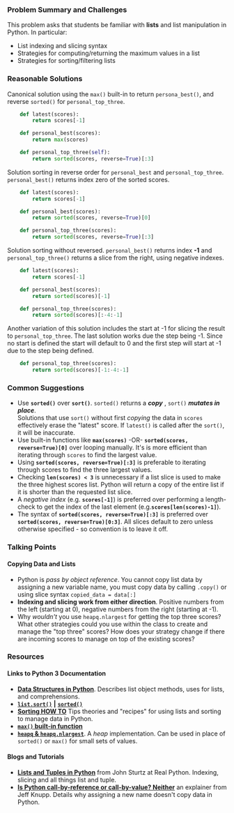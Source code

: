### Problem Summary and Challenges

This problem asks that students be familiar with **lists** and list manipulation in Python.  In particular:

-  List indexing and slicing syntax
-  Strategies for computing/returning the maximum values in a list
-  Strategies for sorting/filtering lists 

  
### Reasonable Solutions
Canonical solution using the `max()` built-in to return `persona_best()`, and reverse `sorted()` for `personal_top_three`.
```python
    def latest(scores):
        return scores[-1]

    def personal_best(scores):
        return max(scores)

    def personal_top_three(self):
        return sorted(scores, reverse=True)[:3]
```

Solution sorting  in reverse order for `personal_best` and `personal_top_three`.  `personal_best()` returns index zero of the sorted scores.
```python
    def latest(scores):
        return scores[-1]

    def personal_best(scores):
        return sorted(scores, reverse=True)[0]

    def personal_top_three(scores):
        return sorted(scores, reverse=True)[:3]
```
Solution sorting without reversed.  `personal_best()` returns index **-1** and `personal_top_three()` returns a slice from the right, using negative indexes.
```python
    def latest(scores):
        return scores[-1]

    def personal_best(scores):
        return sorted(scores)[-1]

    def personal_top_three(scores):
        return sorted(scores)[:-4:-1]
```
Another variation of this solution includes the start at -1 for slicing the result to `personal_top_three`. The last solution works due the step being -1. Since no start is defined the start will default to 0 and the first step will start at -1 due to the step being defined.
```python
    def personal_top_three(scores):
        return sorted(scores)[-1:-4:-1]
```

### Common Suggestions

- Use **`sorted()`** over **`sort()`**.   `sorted()` returns a _**copy**_ , `sort()` _**mutates in place**_.  
  Solutions that use `sort()` without first _copying_ the data in `scores`  effectively erase the "latest" score.  If `latest()` is called after the `sort()`, it will be inaccurate.
-  Use built-in functions like **`max(scores)`** -OR- **`sorted(scores, reverse=True)[0]`**  over looping manually.   It's is more efficient than iterating through `scores` to find the largest value.
-  Using **`sorted(scores, reverse=True)[:3]`**  is preferable to  iterating through scores to find the three largest values.
- Checking  **`len(scores) < 3`**  is unnecessary if a list slice is used to make the three highest scores list.  Python will return a copy of the entire list if it is shorter than the requested list slice.
- A _negative index_ (e.g. **`scores[-1]`**) is preferred over performing a length-check  to get the index of the last element (e.g.**`scores[len(scores)-1]`**). 
- The syntax of  **`sorted(scores, reverse=True)[:3]`** is preferred over  **`sorted(scores, reverse=True)[0:3]`**.  All slices default to zero unless otherwise specified - so convention is to leave it off.

  
### Talking Points

#### Copying Data and Lists
- Python is _pass by object reference_.  You cannot copy list data by assigning a new variable name, you must copy data by calling `.copy()` or using slice syntax `copied_data = data[:]`
- **Indexing and slicing work from either direction**.  Positive numbers from the left (starting at 0), negative numbers from the right (starting at -1).
- Why _wouldn't_ you use `heapq.nlargest` for getting the top three scores?  What other strategies could you use within the class to create and manage the "top three" scores?  How does your strategy change if there are incoming scores to manage on top of the existing scores?

  
### Resources

#### Links to Python 3 Documentation
-  [**Data Structures in Python**](https://docs.python.org/3/tutorial/datastructures.html).  Describes list object methods, uses for lists, and comprehensions.
- [**`list.sort()`**](https://docs.python.org/3/library/stdtypes.html#list.sort) **|** [**`sorted()`**](https://docs.python.org/3/library/functions.html#sorted)
-  [**Sorting HOW TO**](https://docs.python.org/3/howto/sorting.html)  Tips theories and "recipes" for using lists and sorting to manage data in Python.
-  [**`max()` built-in function**](https://docs.python.org/3/library/functions.html#max) 
- [**`heapq` & `heapq.nlargest`**](https://docs.python.org/3/library/heapq.html#heapq.nlargest).  A _heap_ implementation.  Can be used in place of `sorted()` or `max()` for small sets of values.

#### Blogs and Tutorials
-  [**Lists and Tuples in Python**](https://realpython.com/python-lists-tuples/#python-lists) from John Sturtz at Real Python.  Indexing, slicing and all things list and tuple.
- [**Is Python call-by-reference or call-by-value?  Neither**](https://jeffknupp.com/blog/2012/11/13/is-python-callbyvalue-or-callbyreference-neither/) an explainer from Jeff Knupp.  Details why assigning a new name doesn't copy data in Python.
